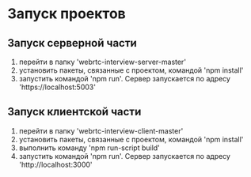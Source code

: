 # Запуск проектов #

## Запуск серверной части ##

1. перейти в папку 'webrtc-interview-server-master'
2. установить пакеты, связанные с проектом, командой 'npm install'
3. запустить командой 'npm run'. Сервер запускается по адресу 'https://localhost:5003'

## Запуск клиентской части ##

1. перейти в папку 'webrtc-interview-client-master'
2. установить пакеты, связанные с проектом, командой 'npm install'
3. выполнить команду 'npm run-script build'
4. запустить командой 'npm run'. Сервер запускается по адресу 'http://localhost:3000'
